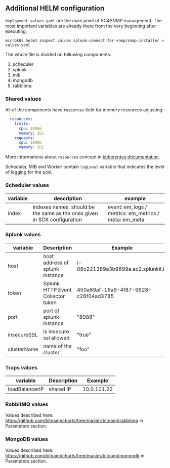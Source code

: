 ## Additional HELM configuration

`deployment_values.yaml` are the main point of SC4SNMP management. The most important variables are already there from the very beginning 
after executing:
```
microk8s helm3 inspect values splunk-connect-for-snmp/snmp-installer > values.yaml
```
The whole file is divided on following components:

1. scheduler
2. splunk
3. mib
4. mongodb
5. rabbitmq

### Shared values
All of the components have `resources` field for memory resources adjusting:
```yaml
  resources:
    limits:
      cpu: 1000m
      memory: 2Gi
    requests:
      cpu: 1000m
      memory: 2Gi
```
More informations about `resources` concept in [kuberentes documentation](https://kubernetes.io/docs/concepts/configuration/manage-resources-containers/).

Scheduler, MIB and Worker contain `logLevel` variable that indicates the level of logging for the pod.

### Scheduler values
| variable | description | example
| --- | --- | --- |
| index | indexes names, should be the same as the ones given in SCK configuration | event: em_logs / metrics: em_metrics / meta: em_meta |

### Splunk values
| variable   | Description  | Example  | 
|---|---|---|
| host | host address of splunk instance   | i-08c221389a3b9899a.ec2.splunkit.io  | 
| token | Splunk HTTP Event Collector token  | 450a69af-16a9-4f87-9628-c26f04ad3785  |
| port | port of splunk instance    | "8088"  |
| insecureSSL | is insecure ssl allowed | "true" |
| clusterName | name of the cluster | "foo" |

### Traps values
| variable   | Description  | Example  | 
|---|---|---|
| loadBalancerIP | shared IP  | 10.0.101.22 |

### RabbitMQ values
Values described here: https://github.com/bitnami/charts/tree/master/bitnami/rabbitmq in Parameters section.

### MongoDB values
Values described here: https://github.com/bitnami/charts/tree/master/bitnami/mongodb in Parameters section.